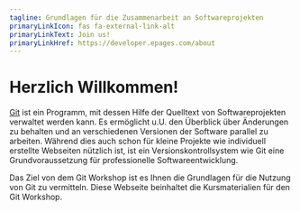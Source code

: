 ```yaml
---
tagline: Grundlagen für die Zusammenarbeit an Softwareprojekten
primaryLinkIcon: fas fa-external-link-alt
primaryLinkText: Join us!
primaryLinkHref: https://developer.epages.com/about
---
```


# Herzlich Willkommen!

[Git](https://de.wikipedia.org/wiki/Git) ist ein Programm, mit dessen Hilfe der Quelltext von Softwareprojekten verwaltet werden kann.
Es ermöglicht u.U. den Überblick über Änderungen zu behalten und an verschiedenen Versionen der Software parallel zu arbeiten.
Während dies auch schon für kleine Projekte wie individuell erstellte Webseiten nützlich ist, ist ein Versionskontrollsystem wie Git eine Grundvoraussetzung für professionelle Softwareentwicklung.

Das Ziel von dem Git Workshop ist es Ihnen die Grundlagen für die Nutzung von Git zu vermitteln.
Diese Webseite beinhaltet die Kursmaterialien für den Git Workshop.
